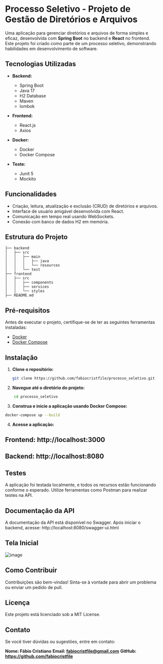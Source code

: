# Processo Seletivo - Projeto de Gestão de Diretórios e Arquivos

Uma aplicação para gerenciar diretórios e arquivos de forma simples e eficaz, desenvolvida com **Spring Boot** no backend e **React** no frontend. Este projeto foi criado como parte de um processo seletivo, demonstrando habilidades em desenvolvimento de software.

## Tecnologias Utilizadas

- **Backend:**
  - Spring Boot
  - Java 17
  - H2 Database
  - Maven
  - lombok

- **Frontend:**
  - React.js
  - Axios

- **Docker:**
  - Docker
  - Docker Compose
 
- **Teste:**
  - Junit 5
  - Mockito  

## Funcionalidades

- Criação, leitura, atualização e exclusão (CRUD) de diretórios e arquivos.
- Interface de usuário amigável desenvolvida com React.
- Comunicação em tempo real usando WebSockets.
- Conexão com banco de dados H2 em memória.

## Estrutura do Projeto
```
├── backend
│   ├── src
│   │   ├── main
│   │   │   ├── java
│   │   │   └── resources
│   │   └── test
├── frontend
│   ├── src
│   │   ├── components
│   │   ├── services
│   │   └── styles
├── README.md
```

## Pré-requisitos

Antes de executar o projeto, certifique-se de ter as seguintes ferramentas instaladas:

- [Docker](https://docs.docker.com/get-docker/)
- [Docker Compose](https://docs.docker.com/compose/install/)

## Instalação

1. **Clone o repositório:**
   ```bash
   git clone https://github.com/fabiocristfile/processo_seletivo.git
   ```
2. **Navegue até o diretório do projeto:**
```bash
    cd processo_seletivo
```
3. **Construa e inicie a aplicação usando Docker Compose:**
 ```bash
 docker-compose up --build
```
4. **Acesse a aplicação:**

## Frontend: http://localhost:3000
## Backend: http://localhost:8080

## Testes
A aplicação foi testada localmente, e todos os recursos estão funcionando conforme o esperado. Utilize ferramentas como Postman para realizar testes na API.

## Documentação da API
A documentação da API está disponível no Swagger. Após iniciar o backend, acesse: http://localhost:8080/swagger-ui.html

## Tela Inicial
![image](https://github.com/user-attachments/assets/17b0e0ff-7c69-49e2-89e6-c0e06ea2b739)

## Como Contribuir
Contribuições são bem-vindas! Sinta-se à vontade para abrir um problema ou enviar um pedido de pull.

## Licença
Este projeto está licenciado sob a MIT License.

## Contato
Se você tiver dúvidas ou sugestões, entre em contato:

**Nome: Fábio Cristiano**
**Email: fabiocristfile@gmail.com**
**GitHub: https://github.com/fabiocristfile**
